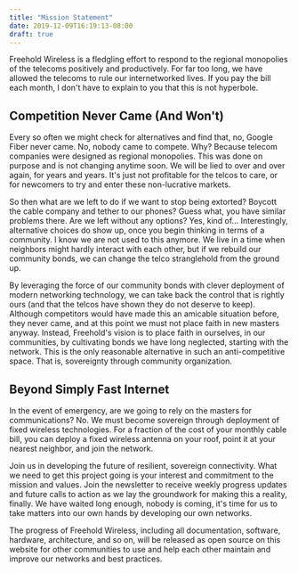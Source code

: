 ```yaml
---
title: "Mission Statement"
date: 2019-12-09T16:19:13-08:00
draft: true
---
```


Freehold Wireless is a fledgling effort to respond to the regional monopolies of the telecoms positively and productively. For far too long, we have allowed the telecoms to rule our internetworked lives. If you pay the bill each month, I don't have to explain to you that this is not hyperbole.

## Competition Never Came (And Won't)

Every so often we might check for alternatives and find that, no, Google Fiber never came. No, nobody came to compete. Why? Because telecom companies were designed as regional monopolies. This was done on purpose and is not changing anytime soon. We will be lied to over and over again, for years and years. It's just not profitable for the telcos to care, or for newcomers to try and enter these non-lucrative markets.

So then what are we left to do if we want to stop being extorted? Boycott the cable company and tether to our phones? Guess what, you have similar problems there. Are we left without any options? Yes, kind of... Interestingly, alternative choices do show up, once you begin thinking in terms of a community. I know we are not used to this anymore. We live in a time when neighbors might hardly interact with each other, but if we rebuild our community bonds, we can change the telco stranglehold from the ground up. 

By leveraging the force of our community bonds with clever deployment of modern networking technology, we can take back the control that is rightly ours (and that the telcos have shown they do not deserve to keep). Although competitors would have made this an amicable situation before, they never came, and at this point we must not place faith in new masters anyway. Instead, Freehold's vision is to place faith in ourselves, in our communities, by cultivating bonds we have long neglected, starting with the network. This is the only reasonable alternative in such an anti-competitive space. That is, sovereignty through community organization.

## Beyond Simply Fast Internet

In the event of emergency, are we going to rely on the masters for communications? No. We must become sovereign through deployment of fixed wireless technologies. For a fraction of the cost of your monthly cable bill, you can deploy a fixed wireless antenna on your roof, point it at your nearest neighbor, and join the network.

Join us in developing the future of resilient, sovereign connectivity. What we need to get this project going is your interest and commitment to the mission and values. Join the newsletter to receive weekly progress updates and future calls to action as we lay the groundwork for making this a reality, finally. We have waited long enough, nobody is coming, it's time for us to take matters into our own hands by developing our own networks.

The progress of Freehold Wireless, including all documentation, software, hardware, architecture, and so on, will be released as open source on this website for other communities to use and help each other maintain and improve our networks and best practices. 